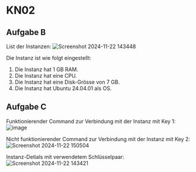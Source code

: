 # KN02

## Aufgabe B

List der Instanzen:
![Screenshot 2024-11-22 143448](https://github.com/user-attachments/assets/cb1389cf-9c43-418d-9145-8f69fad39aa9)

Die Instanz ist wie folgt eingestellt:

1. Die Instanz hat 1 GB RAM.
2. Die Instanz hat eine CPU.
3. Die Instanz hat eine Disk-Grösse von 7 GB.
4. Die Instanz hat Ubuntu 24.04.01 als OS.

## Aufgabe C

Funktionierender Command zur Verbindung mit der Instanz mit Key 1:
![image](https://github.com/user-attachments/assets/3dacca22-f3eb-4ee7-a7e8-a1bc5b4dd7bb)

Nicht funktionierender Command zur Verbindung mit der Instanz mit Key 2:
![Screenshot 2024-11-22 150504](https://github.com/user-attachments/assets/9aa0c66a-ea79-40ad-be13-eb3ddd92389e)

Instanz-Detials mit verwendetem Schlüsselpaar:
![Screenshot 2024-11-22 143421](https://github.com/user-attachments/assets/c31bb5e8-39c8-4b61-a39a-4a6ff801c139)
